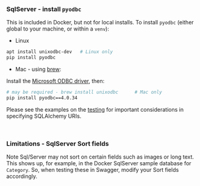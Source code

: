 ### SqlServer - install `pyodbc`

This is included in Docker, but not for local installs.  To install `pyodbc` (either global to your machine, or within a `venv`):

* Linux

```bash
apt install unixodbc-dev   # Linux only
pip install pyodbc
```

* Mac - using [brew](https://brew.sh/):

Install the [Microsoft ODBC driver](https://docs.microsoft.com/en-us/sql/connect/odbc/linux-mac/install-microsoft-odbc-driver-sql-server-macos?view=sql-server-ver16), then:

```bash
# may be required - brew install unixodbc      # Mac only
pip install pyodbc==4.0.34
```

Please see the examples on the [testing](../Database-Connectivity) for important considerations in specifying SQLAlchemy URIs.

&nbsp;

### Limitations - SqlServer Sort fields

Note Sql/Server may not sort on certain fields such as images or long text.  This shows up, for example, in the Docker SqlServer sample database for `Category`.  So, when testing these in Swagger, modify your Sort fields accordingly.

&nbsp;